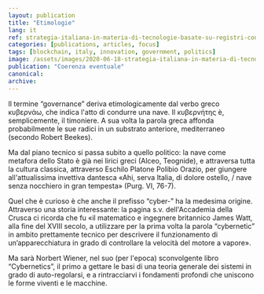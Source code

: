 ```yaml
---
layout: publication
title: "Etimologie"
lang: it
ref: strategia-italiana-in-materia-di-tecnologie-basate-su-registri-condivisi-e-blockchain
categories: [publications, articles, focus]
tags: [blockchain, italy, innovation, government, politics]
image: /assets/images/2020-06-18-strategia-italiana-in-materia-di-tecnologie-basate-su-registri-condivisi-e-blockchain.jpg
publication: "Coerenza eventuale"
canonical:
archive:
---
```


Il termine “governance” deriva etimologicamente dal verbo greco κυβερνάω, che indica l'atto di condurre una nave. Il κυβερνήτης è, semplicemente, il timoniere. A sua volta la parola greca affonda probabilmente le sue radici in un substrato anteriore, mediterraneo (secondo Robert Beekes).

Ma dal piano tecnico si passa subito a quello politico: la nave come metafora dello Stato è già nei lirici greci (Alceo, Teognide), e attraversa tutta la cultura classica, attraverso Eschilo Platone Polibio Orazio, per giungere all'attualissima invettiva dantesca «Ahi, serva Italia, di dolore ostello, / nave senza nocchiero in gran tempesta» (Purg. VI, 76-7).

Quel che è curioso è che anche il prefisso “cyber-” ha la medesima origine. Attraverso una storia interessante: la pagina s.v. dell'Accademia della Crusca ci ricorda che fu «il matematico e ingegnere britannico James Watt, alla fine del XVIII secolo, a utilizzare per la prima volta la parola “cybernetic” in ambito prettamente tecnico per descrivere il funzionamento di un’apparecchiatura in grado di controllare la velocità del motore a vapore».

Ma sarà Norbert Wiener, nel suo (per l'epoca) sconvolgente libro “Cybernetics”, il primo a gettare le basi di una teoria generale dei sistemi in grado di auto-regolarsi, e a rintracciarvi i fondamenti profondi che uniscono le forme viventi e le macchine.
